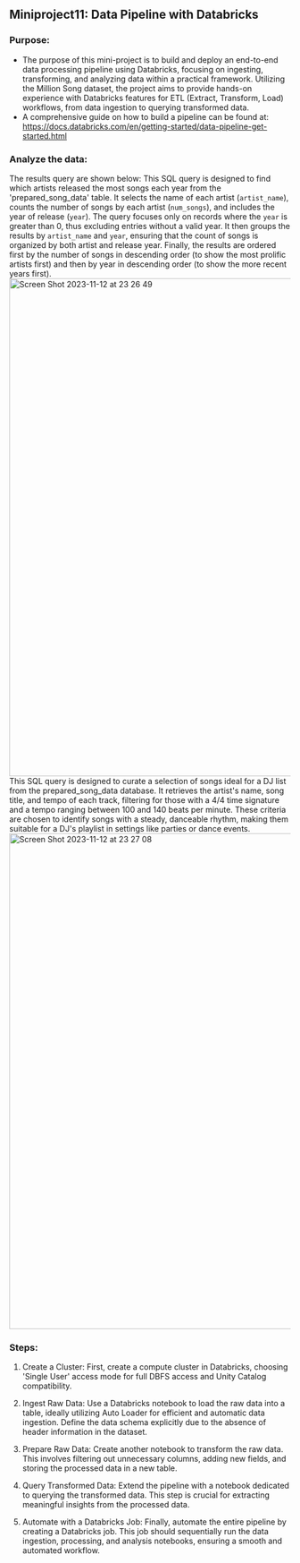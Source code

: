
## Miniproject11: Data Pipeline with Databricks
### Purpose:
* The purpose of this mini-project is to build and deploy an end-to-end data processing pipeline using Databricks, focusing on ingesting, transforming, and analyzing data within a practical framework. Utilizing the Million Song dataset, the project aims to provide hands-on experience with Databricks features for ETL (Extract, Transform, Load) workflows, from data ingestion to querying transformed data.
* A comprehensive guide on how to build a pipeline can be found at: https://docs.databricks.com/en/getting-started/data-pipeline-get-started.html
### Analyze the data:
The results query are shown below:
This SQL query is designed to find which artists released the most songs each year from the 'prepared_song_data' table. It selects the name of each artist (`artist_name`), counts the number of songs by each artist (`num_songs`), and includes the year of release (`year`). The query focuses only on records where the `year` is greater than 0, thus excluding entries without a valid year. It then groups the results by `artist_name` and `year`, ensuring that the count of songs is organized by both artist and release year. Finally, the results are ordered first by the number of songs in descending order (to show the most prolific artists first) and then by year in descending order (to show the more recent years first).
<img width="890" alt="Screen Shot 2023-11-12 at 23 26 49" src="https://github.com/nogibjj/IDS706_miniproject11_xk10/assets/143849077/034082dd-910e-447f-a823-468884bcafb0">
This SQL query is designed to curate a selection of songs ideal for a DJ list from the prepared_song_data database. It retrieves the artist's name, song title, and tempo of each track, filtering for those with a 4/4 time signature and a tempo ranging between 100 and 140 beats per minute. These criteria are chosen to identify songs with a steady, danceable rhythm, making them suitable for a DJ's playlist in settings like parties or dance events.
<img width="886" alt="Screen Shot 2023-11-12 at 23 27 08" src="https://github.com/nogibjj/IDS706_miniproject11_xk10/assets/143849077/17a1840e-7113-46bd-b639-b92b46ac3a92">
### Steps:
1. Create a Cluster: First, create a compute cluster in Databricks, choosing 'Single User' access mode for full DBFS access and Unity Catalog compatibility.

2. Ingest Raw Data: Use a Databricks notebook to load the raw data into a table, ideally utilizing Auto Loader for efficient and automatic data ingestion. Define the data schema explicitly due to the absence of header information in the dataset.

3. Prepare Raw Data: Create another notebook to transform the raw data. This involves filtering out unnecessary columns, adding new fields, and storing the processed data in a new table.

4. Query Transformed Data: Extend the pipeline with a notebook dedicated to querying the transformed data. This step is crucial for extracting meaningful insights from the processed data.

5. Automate with a Databricks Job: Finally, automate the entire pipeline by creating a Databricks job. This job should sequentially run the data ingestion, processing, and analysis notebooks, ensuring a smooth and automated workflow.

